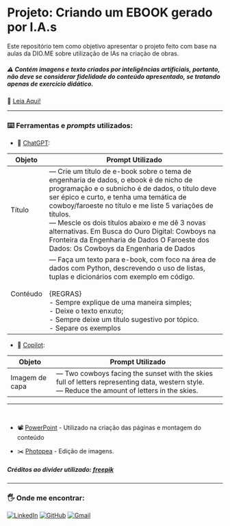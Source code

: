 
# Projeto: Criando um EBOOK gerado por I.A.s

Este repositório tem como objetivo apresentar o projeto feito com base na aulas da DIO.ME sobre utilização de IAs na criação de obras.

##### ⚠️ Contém imagens e texto criados por inteligências artificiais, portanto, não deve se considerar fidelidade do conteúdo apresentado, se tratando apenas de exercício didático.

🌵 [Leia Aqui!](https://github.com/Lucas-Ribeir0/creating-a-ebook-with-ia-dio-me/blob/main/output/E-BOOK_Cowboys_Dados)

<hr/>

### ⌨️ Ferramentas e _prompts_ utilizados:

- 🤖 [ChatGPT](https://chat.openai.com/):

| Objeto | Prompt Utilizado |
|---------|-----------------|
| Título | — Crie um título de e-book sobre o tema de engenharia de dados, o ebook é de nicho de programação e o subnicho é de dados, o título deve ser épico e curto, e tenha uma temática de cowboy/faroeste no título e me liste 5 variações de títulos. <br/> — Mescle os dois títulos abaixo e me dê 3 novas alternativas. Em Busca do Ouro Digital: Cowboys na Fronteira da Engenharia de Dados O Faroeste dos Dados: Os Cowboys da Engenharia de Dados
| Contéudo | — Faça um texto para e-book, com foco na área de dados com Python, descrevendo o uso de listas, tuplas e dicionários com exemplo em código. <br/><br/> {REGRAS} <br/> - Sempre explique de uma maneira simples; <br/> - Deixe o texto enxuto; <br/> - Sempre deixe um título sugestivo por tópico. <br/> - Separe os exemplos

- 🎨 [Copilot](https://copilot.microsoft.com/):

| Objeto | Prompt Utilizado |
|-------- | --------------- |
| Imagem de capa | — Two cowboys facing the sunset with the skies full of letters representing data, western style. <br/> — Reduce the amount of letters in the skies.

<hr/>
<br/>

- 📽️ [PowerPoint](https://www.microsoft.com/pt-br/microsoft-365/powerpoint) - Utilizado na criação das páginas e montagem do conteúdo

- ✂️ [Photopea](https://www.photopea.com/) - Edição de imagens.



##### Créditos ao _divider_ utilizado: [freepik](https://www.freepik.com/free-vector/ornaments-collection-retro-style_799420.htm#query=western%20divider&position=3&from_view=keyword&track=ais&uuid=c1c79b94-998b-4e36-8231-24a5983a4dd4)

<hr/>


### 🖐️ Onde me encontrar:



[![LinkedIn](https://img.shields.io/badge/LinkedIn-0077B5?style=for-the-badge&logo=linkedin&logoColor=white)](https://www.linkedin.com/in/lucasaribeiro/)  [![GitHub](https://img.shields.io/badge/GitHub-100000?style=for-the-badge&logo=github&logoColor=white)](https://github.com/Lucas-Ribeir0) [![Gmail](https://img.shields.io/badge/Gmail-333333?style=for-the-badge&logo=gmail&logoColor=red)](mailto:lucasantonioribeiro0@gmail.com)

